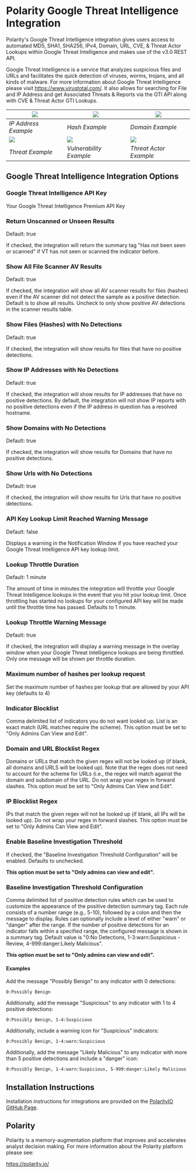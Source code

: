 # Polarity Google Threat Intelligence Integration

Polarity's Google Threat Intelligence integration gives users access to automated MD5, SHA1, SHA256, IPv4, Domain, URL, CVE, & Threat Actor Lookups within Google Threat Intelligence and makes use of the v3.0 REST API.

Google Threat Intelligence is a service that analyzes suspicious files and URLs and facilitates the quick detection of viruses, worms, trojans, and all kinds of malware.  For more information about Google Threat Intelligence please visit https://www.virustotal.com/. It also allows for searching for File and IP Address and get Associated Threats & Reports via the GTI API along with CVE & Threat Actor GTI Lookups.

| ![](assets/integration-example-ip.png) | ![](assets/integration-example-hash.png)   | ![](assets/integration-example-domain.png) 
|----------------------------------------|--------------------------------------------|--------------------------------------------|
| *IP Address Example*                   | *Hash Example*                             | *Domain Example*                           |
| ![](assets/integration-threats.png) | ![](assets/integration-vuln.png)           | ![](assets/integration-actor.png) 
| *Threat Example*                       | *Vulnerability Example*                    | *Threat Actor Example*                     |

## Google Threat Intelligence Integration Options

### Google Threat Intelligence API Key

Your Google Threat Intelligence Premium API Key

### Return Unscanned or Unseen Results

Default: true

If checked, the integration will return the summary tag "Has not been seen or scanned" if VT has not seen or scanned the indicator before.


### Show All File Scanner AV Results

Default: true

If checked, the integration will show all AV scanner results for files (hashes) even if the AV scanner did not detect the sample as a positive detection. Default is to show all results. Uncheck to only show positive AV detections in the scanner results table.

### Show Files (Hashes) with No Detections

Default: true

If checked, the integration will show results for files that have no positive detections.

### Show IP Addresses with No Detections

Default: true

If checked, the integration will show results for IP addresses that have no positive detections. By default, the integration will not show IP reports with no positive detections even if the IP address in question has a resolved hostname.

### Show Domains with No Detections

Default: true

If checked, the integration will show results for Domains that have no positive detections.

### Show Urls with No Detections

Default: true

If checked, the integration will show results for Urls that have no positive detections.


### API Key Lookup Limit Reached Warning Message

Default: false

Displays a warning in the Notification Window if you have reached your Google Threat Intelligence API key lookup limit.

### Lookup Throttle Duration

Default: 1 minute

The amount of time in minutes the integration will throttle your Google Threat Intelligence lookups in the event that you hit your lookup limit. Once throttling has started no lookups for your configured API key will be made until the throttle time has passed. Defaults to 1 minute.

### Lookup Throttle Warning Message

Default: true

If checked, the integration will display a warning message in the overlay window when your Google Threat Intelligence lookups are being throttled.  Only one message will be shown per throttle duration.

### Maximum number of hashes per lookup request

Set the maximum number of hashes per lookup that are allowed by your API key (defaults to 4)

### Indicator Blocklist

Comma delimited list of indicators you do not want looked up. List is an exact match (URL matches require the scheme). This option must be set to "Only Admins Can View and Edit".

### Domain and URL Blocklist Regex

Domains or URLs that match the given regex will not be looked up (if blank, all domains and URLS will be looked up). Note that the regex does not need to account for the scheme for URLs (i.e., the regex will match against the domain and subdomain of the URL. Do not wrap your regex in forward slashes. This option must be set to "Only Admins Can View and Edit".

### IP Blocklist Regex

IPs that match the given regex will not be looked up (if blank, all IPs will be looked up). Do not wrap your regex in forward slashes. This option must be set to "Only Admins Can View and Edit".

### Enable Baseline Investigation Threshold

If checked, the "Baseline Investigation Threshold Configuration" will be enabled. Defaults to unchecked. 

**This option must be set to "Only admins can view and edit".**

### Baseline Investigation Threshold Configuration

Comma delimited list of positive detection rules which can be used to customize the appearance of the positive detection summary tag.  Each rule consists of a number range (e.g., 5-10), followed by a colon and then the message to display.  Rules can optionally include a level of either "warn" or "danger" after the range. If the number of positive detections for an indicator falls within a specified range, the configured message is shown in a summary tag.  Default value is "0:No Detections,  1-3:warn:Suspicious - Review,  4-999:danger:Likely Malicious". 

**This option must be set to "Only admins can view and edit".**

#### Examples

Add the message "Possibly Benign" to any indicator with 0 detections:
```
0:Possibly Benign
```

Additionally, add the message "Suspicious" to any indicator with 1 to 4 positive detections: 
```
0:Possibly Benign, 1-4:Suspicious
```

Additionally, include a warning icon for "Suspicious" indicators:

```
0:Possibly Benign, 1-4:warn:Suspicious
```

Additionally, add the message "Likely Malicious" to any indicator with more than 5 positive detections and include a "danger" icon:

```
0:Possibly Benign, 1-4:warn:Suspicious, 5-999:danger:Likely Malicious
```


## Installation Instructions

Installation instructions for integrations are provided on the [PolarityIO GitHub Page](https://polarityio.github.io/).

## Polarity

Polarity is a memory-augmentation platform that improves and accelerates analyst decision making.  For more information about the Polarity platform please see:

https://polarity.io/
